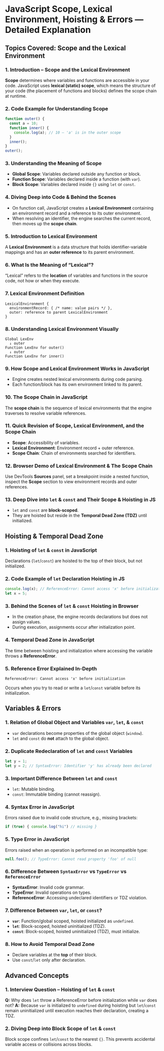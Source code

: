 
# JavaScript Scope, Lexical Environment, Hoisting & Errors — Detailed Explanation

## Topics Covered: Scope and the Lexical Environment

### 1. Introduction – Scope and the Lexical Environment
**Scope** determines where variables and functions are accessible in your code. JavaScript uses **lexical (static) scope**, which means the structure of your code (the placement of functions and blocks) defines the scope chain at runtime.

### 2. Code Example for Understanding Scope
```js
function outer() {
  const a = 10;
  function inner() {
    console.log(a); // 10 — 'a' is in the outer scope
  }
  inner();
}
outer();
```

### 3. Understanding the Meaning of Scope
- **Global Scope**: Variables declared outside any function or block.
- **Function Scope**: Variables declared inside a function (with `var`).
- **Block Scope**: Variables declared inside `{}` using `let` or `const`.

### 4. Diving Deep into Code & Behind the Scenes
- On function call, JavaScript creates a **Lexical Environment** containing an environment record and a reference to its outer environment.
- When resolving an identifier, the engine searches the current record, then moves up the **scope chain**.

### 5. Introduction to Lexical Environment
A **Lexical Environment** is a data structure that holds identifier-variable mappings and has an **outer reference** to its parent environment.

### 6. What Is the Meaning of “Lexical”?
“Lexical” refers to the **location** of variables and functions in the source code, not how or when they execute.

### 7. Lexical Environment Definition
```
LexicalEnvironment {
  environmentRecord: { /* name: value pairs */ },
  outer: reference to parent LexicalEnvironment
}
```

### 8. Understanding Lexical Environment Visually
```
Global LexEnv
  ↓ outer
Function LexEnv for outer()
  ↓ outer
Function LexEnv for inner()
```

### 9. How Scope and Lexical Environment Works in JavaScript
- Engine creates nested lexical environments during code parsing.
- Each function/block has its own environment linked to its parent.

### 10. The Scope Chain in JavaScript
The **scope chain** is the sequence of lexical environments that the engine traverses to resolve variable references.

### 11. Quick Revision of Scope, Lexical Environment, and the Scope Chain
- **Scope**: Accessibility of variables.
- **Lexical Environment**: Environment record + outer reference.
- **Scope Chain**: Chain of environments searched for identifiers.

### 12. Browser Demo of Lexical Environment & The Scope Chain
Use DevTools **Sources** panel, set a breakpoint inside a nested function, inspect the **Scope** section to view environment records and outer references.

### 13. Deep Dive into `let` & `const` and Their Scope & Hoisting in JS
- `let` and `const` are **block-scoped**.
- They are hoisted but reside in the **Temporal Dead Zone (TDZ)** until initialized.

## Hoisting & Temporal Dead Zone

### 1. Hoisting of `let` & `const` in JavaScript
Declarations (`let`/`const`) are hoisted to the top of their block, but not initialized.

### 2. Code Example of `let` Declaration Hoisting in JS
```js
console.log(x); // ReferenceError: Cannot access 'x' before initialization
let x = 5;
```

### 3. Behind the Scenes of `let` & `const` Hoisting in Browser
- In the creation phase, the engine records declarations but does not assign values.
- During execution, assignments occur after initialization point.

### 4. Temporal Dead Zone in JavaScript
The time between hoisting and initialization where accessing the variable throws a **ReferenceError**.

### 5. Reference Error Explained In-Depth
```
ReferenceError: Cannot access 'x' before initialization
```
Occurs when you try to read or write a `let`/`const` variable before its initialization.

## Variables & Errors

### 1. Relation of Global Object and Variables `var`, `let`, & `const`
- `var` declarations become properties of the global object (`window`).
- `let` and `const` do **not** attach to the global object.

### 2. Duplicate Redeclaration of `let` and `const` Variables
```js
let y = 1;
let y = 2; // SyntaxError: Identifier 'y' has already been declared
```

### 3. Important Difference Between `let` and `const`
- `let`: Mutable binding.
- `const`: Immutable binding (cannot reassign).

### 4. Syntax Error in JavaScript
Errors raised due to invalid code structure, e.g., missing brackets:
```js
if (true) { console.log("hi") // missing }
```

### 5. Type Error in JavaScript
Errors raised when an operation is performed on an incompatible type:
```js
null.foo(); // TypeError: Cannot read property 'foo' of null
```

### 6. Difference Between `SyntaxError` vs `TypeError` vs `ReferenceError`
- **SyntaxError**: Invalid code grammar.
- **TypeError**: Invalid operations on types.
- **ReferenceError**: Accessing undeclared identifiers or TDZ violation.

### 7. Difference Between `var`, `let`, or `const`?
- **`var`**: Function/global scoped, hoisted initialized as `undefined`.
- **`let`**: Block-scoped, hoisted uninitialized (TDZ).
- **`const`**: Block-scoped, hoisted uninitialized (TDZ), must initialize.

### 8. How to Avoid Temporal Dead Zone
- Declare variables at the **top** of their block.
- Use `const`/`let` only after declaration.

## Advanced Concepts

### 1. Interview Question – Hoisting of `let` & `const`
**Q:** Why does `let` throw a ReferenceError before initialization while `var` does not?
**A:** Because `var` is initialized to `undefined` during hoisting but `let`/`const` remain uninitialized until execution reaches their declaration, creating a TDZ.

### 2. Diving Deep into Block Scope of `let` & `const`
Block scope confines `let`/`const` to the nearest `{}`. This prevents accidental variable access or collisions across blocks.
